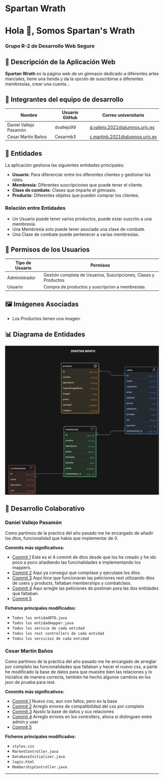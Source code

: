 # Spartan Wrath

<h1 >Hola 👋, Somos Spartan's Wrath</h1>
<h3 >Grupo R-2 de Desarrollo Web Seguro</h3> 

## 📌 Descripción de la Aplicación Web

**Spartan Wrath** es la página web de un gimnasio dedicado a diferentes artes marciales, tiene una tienda y da la opción de suscribirse a diferentes membresías, crear una cuenta...

## 👥 Integrantes del equipo de desarrollo

| Nombre                  | Usuario GitHub  | Correo universitario               |
|-------------------------|----------------|-----------------------------------|
| Daniel Vallejo Pasamón  | dvallejo99     | [d.vallejo.2021@alumnos.urjc.es](mailto:d.vallejo.2021@alumnos.urjc.es) |
| Cesar Martín Baños      | Cesarmb3       | [c.martinb.2021@alumnos.urjc.es](mailto:c.martinb.2021@alumnos.urjc.es) |

## 📄 Entidades

La aplicación gestiona las siguientes entidades principales:
- **Usuario**: Para diferenciar entre los diferentes clientes y gestionar los roles.
- **Membresía**: Diferentes suscripciones que puede tener el cliente.
- **Clase de combate**: Clases que imparte el gimnasio.
- **Producto**: Diferentes objetos que pueden comprar los clientes.

### Relación entre Entidades
- Un Usuario puede tener varios productos, puede estar suscrito a una membresía.
- Una Membresía solo puede tener asociada una clase de combate.
- Una Clase de combate puede pertenecer a varias membresías.

## 🔑 Permisos de los Usuarios

| Tipo de Usuario | Permisos                                                         |
|-----------------|------------------------------------------------------------------|
| Administrador   | Gestión completa de Usuarios, Suscripciones, Clases y Productos. |
| Usuario         | Compra de productos y suscripcion a membresías                   |

## 🖼️ Imágenes Asociadas

- Los Productos tienen una imagen.

## 📊 Diagrama de Entidades

![Diagrama ER](entidades.png)

## 💪 Desarrollo Colaborativo

### Daniel Vallejo Pasamón
Como partimos de la practica del año pasado me he encargado de añadir los dtos, funcionalidad que habia que implementar de 0.

**Commits más significativos:**
- [Commit 1](https://github.com/DWS-2025/project-grupo-r-2/commit/df3caa3c295601f0b02dfbd8d083db5164f20344) Este es el 4 commit de dtos desde que los he creado y he ido poco a poco añadiendo las funcinalidades e implementando los mappers.
- [Commit 2](https://github.com/DWS-2025/project-grupo-r-2/commit/9704381493e11ba6203c8eb51cde36181445efcc) Aqui ya consegui que compilase y ejecutase los dtos.
- [Commit 3](https://github.com/DWS-2025/project-grupo-r-2/commit/963c144fe769b1f091da8bc1f7a7c19b5815ab4b) Aqui hice que funcionaran las peticiones rest utilizando dtos de users y products, faltaban memberships y combatclass.
- [Commit 4](https://github.com/DWS-2025/project-grupo-r-2/commit/4f189fbbc6a8b9abd9eaf8cf51e63a46dbf98daf) Aqui arregle las peticiones de postman para las dos entidades que faltaban.
- [Commit 5](#)

**Ficheros principales modificados:**
- `Todos los entidadDTO.java`
- `Todos los entidadmapper.java`
- `Todos los service de cada entidad`
- `Todos los rest controllers de cada entidad`
- `Todos los servicios de cada entidad`

### Cesar Martín Baños
Como partimos de la práctica del año pasado me he encargado de arreglar por completo las funcionalidades que fallaban y hacer el nuevo css, a parte he modificado la base de datos para que muestre bien las relaciones y lo inicialice de manera correcta, también he hecho algunos cambios en los json de prueba para rest. 

**Commits más significativos:**
- [Commit 1](https://github.com/DWS-2025/project-grupo-r-2/commit/31c5fa0db010a4fbf08dbc791ca1f933c18dfa62) Nuevo css, aun con fallos, pero es la base
- [Commit 2](https://github.com/DWS-2025/project-grupo-r-2/commit/687b4ed7a1138c2bc9726a0bd0173fd898734e91) Arreglo errores de compatibilidad del css por completo
- [Commit 3](https://github.com/DWS-2025/project-grupo-r-2/commit/e6e90ec3a57afad03d21e9d250fc1642ab31729f) Ajusto la base de datos y sus relaciones
- [Commit 4](https://github.com/DWS-2025/project-grupo-r-2/commit/19268b72b115b23373e99f7a50e56a14190b691f) Arreglo errores en los controllers, ahora si distinguen entre admin y user
- [Commit 5](#)

**Ficheros principales modificados:**
- `styles.css`
- `MarketController.java`
- `DatabaseInitializer.java`
- `login.html`
- `MembershipController.java`
---
